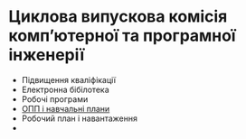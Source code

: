 # Циклова випускова комісія компʼютерної та програмної інженерії

- Підвищення кваліфікації
- Електронна бібілотека
- Робочі програми
- [ОПП і навчальні плани](pages/opp.md)
- Робочий план і навантаження
-
